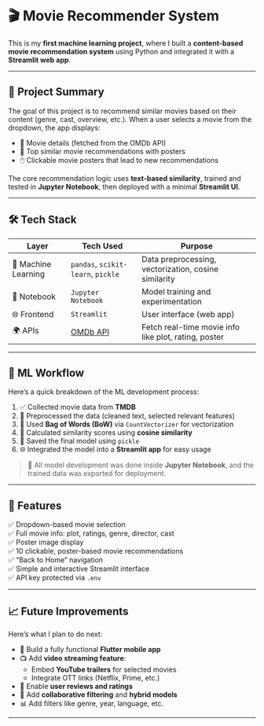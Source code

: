 # 🎬 Movie Recommender System

This is my **first machine learning project**, where I built a **content-based movie recommendation system** using Python and integrated it with a **Streamlit web app**.

---

## 🧠 Project Summary

The goal of this project is to recommend similar movies based on their content (genre, cast, overview, etc.). When a user selects a movie from the dropdown, the app displays:

- 🎥 Movie details (fetched from the OMDb API)
- 🧠 Top similar movie recommendations with posters
- 🖱️ Clickable movie posters that lead to new recommendations

The core recommendation logic uses **text-based similarity**, trained and tested in **Jupyter Notebook**, then deployed with a minimal **Streamlit UI**.

---

## 🛠️ Tech Stack
| Layer             | Tech Used                            | Purpose                                              |
|------------------|--------------------------------------|------------------------------------------------------|
| 🧠 Machine Learning | `pandas`, `scikit-learn`, `pickle`    | Data preprocessing, vectorization, cosine similarity |
| 📒 Notebook       | `Jupyter Notebook`                   | Model training and experimentation                   |
| 🌐 Frontend       | `Streamlit`                          | User interface (web app)                             |
| 🌍 APIs           | [OMDb API](https://www.omdbapi.com/) | Fetch real-time movie info like plot, rating, poster |

---

## 🧪 ML Workflow

Here’s a quick breakdown of the ML development process:

1. ✅ Collected movie data from **TMDB**
2. 🧹 Preprocessed the data (cleaned text, selected relevant features)
3. 🧰 Used **Bag of Words (BoW)** via `CountVectorizer` for vectorization
4. 📐 Calculated similarity scores using **cosine similarity**
5. 💾 Saved the final model using `pickle`
6. 🌐 Integrated the model into a **Streamlit app** for easy usage

> 🔬 All model development was done inside **Jupyter Notebook**, and the trained data was exported for deployment.

---

## 🚀 Features

✅ Dropdown-based movie selection  
✅ Full movie info: plot, ratings, genre, director, cast  
✅ Poster image display  
✅ 10 clickable, poster-based movie recommendations  
✅ “Back to Home” navigation  
✅ Simple and interactive Streamlit interface  
✅ API key protected via `.env`

---

## 📈 Future Improvements

Here’s what I plan to do next:

- 📱 Build a fully functional **Flutter mobile app**
- 📺 Add **video streaming feature**:
  - Embed **YouTube trailers** for selected movies
  - Integrate OTT links (Netflix, Prime, etc.)
- 💬 Enable **user reviews and ratings**
- 🧠 Add **collaborative filtering** and **hybrid models**
- 📊 Add filters like genre, year, language, etc.

---
